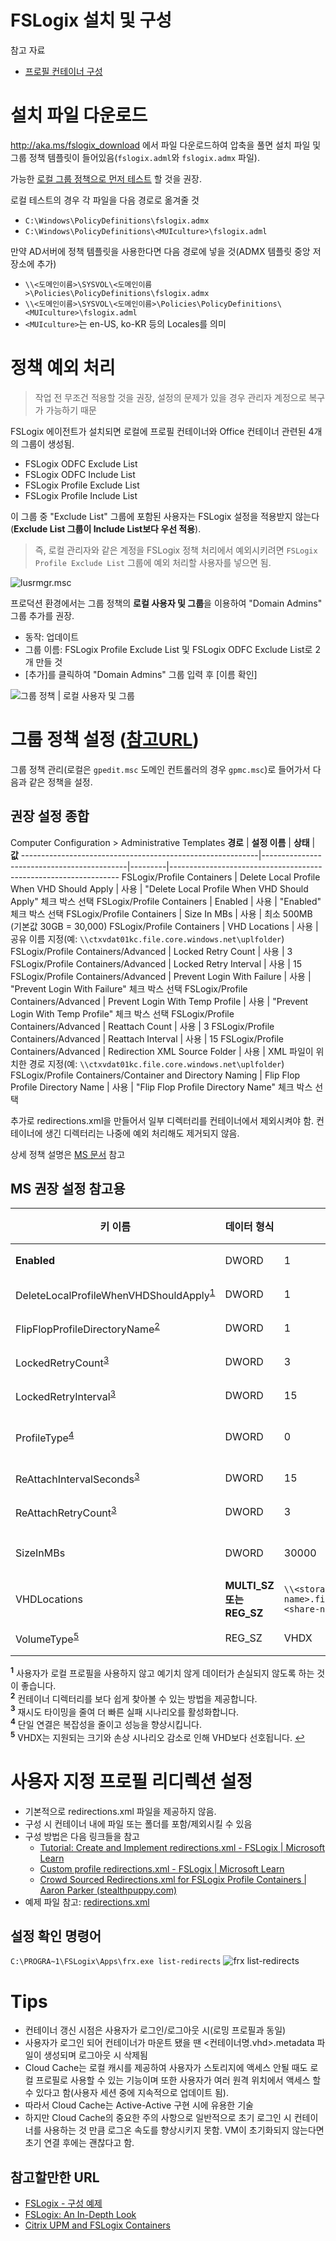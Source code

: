 # FSLogix 설치 및 구성
참고 자료
- [프로필 컨테이너 구성](https://learn.microsoft.com/ko-kr/fslogix/tutorial-configure-profile-containers)

# 설치 파일 다운로드
http://aka.ms/fslogix_download 에서 파일 다운로드하여 압축을 풀면 설치 파일 및 그룹 정책 템플릿이 들어있음(`fslogix.adml`와 `fslogix.admx` 파일).

가능한 <u>로컬 그룹 정책으로 먼저 테스트</u> 할 것을 권장.

로컬 테스트의 경우 각 파일을 다음 경로로 옮겨줄 것
- `C:\Windows\PolicyDefinitions\fslogix.admx`
- `C:\Windows\PolicyDefinitions\<MUIculture>\fslogix.adml`

만약 AD서버에 정책 템플릿을 사용한다면 다음 경로에 넣을 것(ADMX 템플릿 중앙 저장소에 추가)
- `\\<도메인이름>\SYSVOL\<도메인이름>\Policies\PolicyDefinitions\fslogix.admx`
- `\\<도메인이름>\SYSVOL\<도메인이름>\Policies\PolicyDefinitions\<MUIculture>\fslogix.adml`
- `<MUIculture>`는 en-US, ko-KR 등의 Locales를 의미

# 정책 예외 처리
> 작업 전 무조건 적용할 것을 권장, 설정의 문제가 있을 경우 관리자 계정으로 복구가 가능하기 때문

FSLogix 에이전트가 설치되면 로컬에 프로필 컨테이너와 Office 컨테이너 관련된 4개의 그룹이 생성됨.
 * FSLogix ODFC Exclude List
 * FSLogix ODFC Include List
 * FSLogix Profile Exclude List
 * FSLogix Profile Include List

이 그룹 중 "Exclude List" 그룹에 포함된 사용자는 FSLogix 설정을 적용받지 않는다(**Exclude List 그룹이 Include List보다 우선 적용**).

> 즉, 로컬 관리자와 같은 계정을 FSLogix 정책 처리에서 예외시키려면 `FSLogix Profile Exclude List` 그룹에 예외 처리할 사용자를 넣으면 됨.

![lusrmgr.msc](images/lusrmgr.png)

프로덕션 환경에서는 그룹 정책의 **로컬 사용자 및 그룹**을 이용하여 "Domain Admins" 그룹 추가를 권장.
 - 동작: 업데이트
 - 그룹 이름: FSLogix Profile Exclude List 및 FSLogix ODFC Exclude List로 2개 만들 것
 - [추가]를 클릭하여 "Domain Admins" 그룹 입력 후 [이름 확인]

![그룹 정책 | 로컬 사용자 및 그룹](images/lusrgroup.png)

# 그룹 정책 설정 ([참고URL](https://learn.microsoft.com/ko-kr/fslogix/how-to-use-group-policy-templates "FSLogix 그룹 정책 템플릿 파일 사용"))
그룹 정책 관리(로컬은 `gpedit.msc` 도메인 컨트롤러의 경우 `gpmc.msc`)로 들어가서 다음과 같은 정책을 설정.

## **권장 설정 종합**
Computer Configuration > Administrative Templates
 **경로**                                                  | **설정 이름**                              | **상태** | **값**
-----------------------------------------------------------|--------------------------------------------|---------|-----------------------------------------------------------------
 FSLogix/Profile Containers                                | Delete Local Profile When VHD Should Apply | 사용     | "Delete Local Profile When VHD Should Apply" 체크 박스 선택
 FSLogix/Profile Containers                                | Enabled                                    | 사용     | "Enabled" 체크 박스 선택
 FSLogix/Profile Containers                                | Size In MBs                                | 사용     | 최소 500MB (기본값 30GB = 30,000)
 FSLogix/Profile Containers                                | VHD Locations                              | 사용     | 공유 이름 지정(예: `\\ctxvdat01kc.file.core.windows.net\uplfolder`)
 FSLogix/Profile Containers/Advanced                       | Locked Retry Count                         | 사용     | 3
 FSLogix/Profile Containers/Advanced                       | Locked Retry Interval                      | 사용     | 15
 FSLogix/Profile Containers/Advanced                       | Prevent Login With Failure                 | 사용     | "Prevent Login With Failure" 체크 박스 선택
 FSLogix/Profile Containers/Advanced                       | Prevent Login With Temp Profile            | 사용     | "Prevent Login With Temp Profile" 체크 박스 선택
 FSLogix/Profile Containers/Advanced                       | Reattach Count                             | 사용     | 3
 FSLogix/Profile Containers/Advanced                       | Reattach Interval                          | 사용     | 15
 FSLogix/Profile Containers/Advanced                       | Redirection XML Source Folder              | 사용     | XML 파일이 위치한 경로 지정(예: `\\ctxvdat01kc.file.core.windows.net\uplfolder`)
 FSLogix/Profile Containers/Container and Directory Naming | Flip Flop Profile Directory Name           | 사용     | "Flip Flop Profile Directory Name" 체크 박스 선택

추가로 redirections.xml을 만들어서 일부 디렉터리를 컨테이너에서 제외시켜야 함. 컨테이너에 생긴 디렉터리는 나중에 예외 처리해도 제거되지 않음.

상세 정책 설명은 [MS 문서](https://learn.microsoft.com/ko-kr/fslogix/reference-configuration-settings "구성 설정") 참고

## MS 권장 설정 참고용
키 이름                               | 데이터 형식 |   값  | 설명
--------------------------------------|-------------|-------|---------
**Enabled**                              | DWORD       | 1     | 필수
DeleteLocalProfileWhenVHDShouldApply<sup id="a1">[1](#fn1)</sup> | DWORD | 1 | 권장
FlipFlopProfileDirectoryName<sup id="a2">[2](#fn2)</sup> | DWORD | 1 | 권장
LockedRetryCount<sup id="a3">[3](#fn3)</sup> | DWORD | 3 | 권장
LockedRetryInterval<sup id="a3">[3](#fn3)</sup> | DWORD | 15 | 권장
ProfileType<sup id="a4">[4](#fn4)</sup> | DWORD | 0 | 기본값
ReAttachIntervalSeconds<sup id="a3">[3](#fn3)</sup> | DWORD | 15 | 권장
ReAttachRetryCount<sup id="a3">[3](#fn3)</sup> | DWORD | 3 | 권장
SizeInMBs | DWORD | 30000 | 기본값
VHDLocations | **MULTI_SZ 또는 REG_SZ** | `\\<storage-account-name>.file.core.windows.net\<share-name>` | 예제
VolumeType<sup id="a5">[5](#fn5)</sup> | REG_SZ | VHDX | 권장

<b id="fn1"><sup>1</sup></b> 사용자가 로컬 프로필을 사용하지 않고 예기치 않게 데이터가 손실되지 않도록 하는 것이 좋습니다. <br>
<b id="fn2"><sup>2</sup></b> 컨테이너 디렉터리를 보다 쉽게 찾아볼 수 있는 방법을 제공합니다. <br>
<b id="fn3"><sup>3</sup></b> 재시도 타이밍을 줄여 더 빠른 실패 시나리오를 활성화합니다. <br>
<b id="fn4"><sup>4</sup></b> 단일 연결은 복잡성을 줄이고 성능을 향상시킵니다. <br>
<b id="fn5"><sup>5</sup></b> VHDX는 지원되는 크기와 손상 시나리오 감소로 인해 VHD보다 선호됩니다. [↩](#a5)

# 사용자 지정 프로필 리디렉션 설정
- 기본적으로 redirections.xml 파일을 제공하지 않음.
- 구성 시 컨테이너 내에 파일 또는 폴더를 포함/제외시킬 수 있음
- 구성 방법은 다음 링크들을 참고
    - [Tutorial: Create and Implement redirections.xml - FSLogix | Microsoft Learn](https://learn.microsoft.com/en-us/fslogix/tutorial-redirections-xml)
    - [Custom profile redirections.xml - FSLogix | Microsoft Learn](https://learn.microsoft.com/en-us/fslogix/concepts-redirections-xml)
    - [Crowd Sourced Redirections.xml for FSLogix Profile Containers | Aaron Parker (stealthpuppy.com)](https://stealthpuppy.com/fslogix-profile-containers-redirections/)
- 예제 파일 참고: [redirections.xml](FSLogix/redirections.xml)

## 설정 확인 명령어
`C:\PROGRA~1\FSLogix\Apps\frx.exe list-redirects`
![frx list-redirects](images/frx-list-redirects.png)


# Tips
 - 컨테이너 갱신 시점은 사용자가 로그인/로그아웃 시(로밍 프로필과 동일)
 - 사용자가 로그인 되어 컨테이너가 마운트 됐을 땐 <컨테이너명.vhd>.metadata 파일이 생성되며 로그아웃 시 삭제됨
 - Cloud Cache는 로컬 캐시를 제공하여 사용자가 스토리지에 액세스 안될 때도 로컬 프로필로 사용할 수 있는 기능이며 또한 사용자가 여러 원격 위치에서 액세스 할 수 있다고 함(사용자 세션 중에 지속적으로 업데이트 됨).
 - 따라서 Cloud Cache는 Active-Active 구현 시에 유용한 기술
 - 하지만 Cloud Cache의 중요한 주의 사항으로 일반적으로 초기 로그인 시 컨테이너를 사용하는 것 만큼 로그온 속도를 향상시키지 못함. VM이 초기화되지 않는다면 초기 연결 후에는 괜찮다고 함.

## 참고할만한 URL
 - [FSLogix - 구성 예제](https://learn.microsoft.com/en-us/fslogix/concepts-configuration-examples)
 - [FSLogix: An In-Depth Look](https://bluexp.netapp.com/blog/azure-anf-blg-fslogix-an-in-depth-look)
 - [Citrix UPM and FSLogix Containers](https://jkindon.com/citrix-upm-and-fslogix-containers/)
